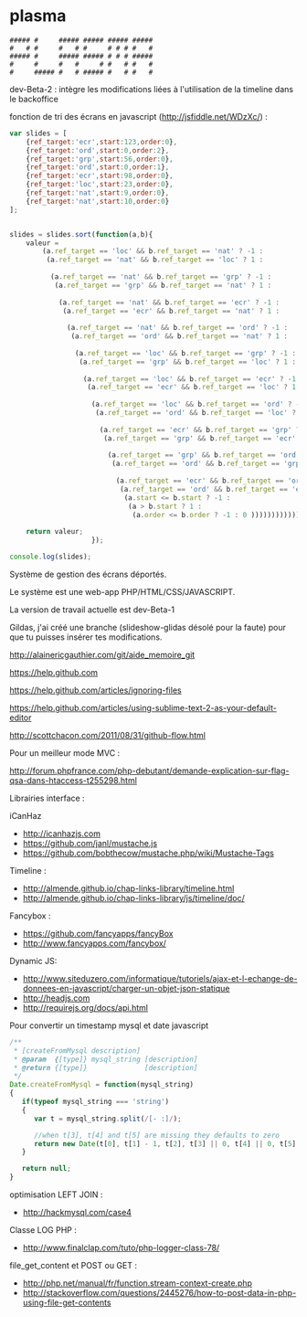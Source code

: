 plasma
======
```
##### #     ##### ##### ##### #####
#   # #     #   # #     # # # #   #
##### #     ##### ##### # # # #####
#     #     #   #     # #   # #   #
#     ##### #   # ##### #   # #   #
```

dev-Beta-2 : intègre les modifications liées à l'utilisation de la timeline dans le backoffice


fonction de tri des écrans en javascript (http://jsfiddle.net/WDzXc/) :
```javascript
var slides = [
    {ref_target:'ecr',start:123,order:0},
    {ref_target:'ord',start:0,order:2},
    {ref_target:'grp',start:56,order:0},
    {ref_target:'ord',start:0,order:1},
    {ref_target:'ecr',start:98,order:0},
    {ref_target:'loc',start:23,order:0},
    {ref_target:'nat',start:9,order:0},
    {ref_target:'nat',start:10,order:0}
];


slides = slides.sort(function(a,b){
    valeur =
        (a.ref_target == 'loc' && b.ref_target == 'nat' ? -1 :
         (a.ref_target == 'nat' && b.ref_target == 'loc' ? 1 :
          
          (a.ref_target == 'nat' && b.ref_target == 'grp' ? -1 :
           (a.ref_target == 'grp' && b.ref_target == 'nat' ? 1 :
            
            (a.ref_target == 'nat' && b.ref_target == 'ecr' ? -1 :
             (a.ref_target == 'ecr' && b.ref_target == 'nat' ? 1 :
              
              (a.ref_target == 'nat' && b.ref_target == 'ord' ? -1 :
               (a.ref_target == 'ord' && b.ref_target == 'nat' ? 1 :
                
                (a.ref_target == 'loc' && b.ref_target == 'grp' ? -1 :
                 (a.ref_target == 'grp' && b.ref_target == 'loc' ? 1 :
                  
                  (a.ref_target == 'loc' && b.ref_target == 'ecr' ? -1 :
                   (a.ref_target == 'ecr' && b.ref_target == 'loc' ? 1 :
                    
                    (a.ref_target == 'loc' && b.ref_target == 'ord' ? -1 :
                     (a.ref_target == 'ord' && b.ref_target == 'loc' ? 1 :
                      
                      (a.ref_target == 'ecr' && b.ref_target == 'grp' ? -1 :
                       (a.ref_target == 'grp' && b.ref_target == 'ecr' ? 1 :
                        
                        (a.ref_target == 'grp' && b.ref_target == 'ord' ? -1 :
                         (a.ref_target == 'ord' && b.ref_target == 'grp' ? 1 :
                          
                          (a.ref_target == 'ecr' && b.ref_target == 'ord' ? -1 :
                           (a.ref_target == 'ord' && b.ref_target == 'ecr' ? 1 :
                            (a.start <= b.start ? -1 : 
                             (a > b.start ? 1 :
                              (a.order <= b.order ? -1 : 0 )))))))))))))))))))))));
    
    return valeur;
					});

console.log(slides);

```


Système de gestion des écrans déportés.

Le système est une web-app PHP/HTML/CSS/JAVASCRIPT.

La version de travail actuelle est dev-Beta-1

Gildas, j'ai créé une branche (slideshow-glidas désolé pour la faute) pour que tu puisses insérer tes modifications.


http://alainericgauthier.com/git/aide_memoire_git

https://help.github.com

https://help.github.com/articles/ignoring-files

https://help.github.com/articles/using-sublime-text-2-as-your-default-editor

http://scottchacon.com/2011/08/31/github-flow.html


Pour un meilleur mode MVC :

http://forum.phpfrance.com/php-debutant/demande-explication-sur-flag-qsa-dans-htaccess-t255298.html

Librairies interface :

iCanHaz
- http://icanhazjs.com
- https://github.com/janl/mustache.js
- https://github.com/bobthecow/mustache.php/wiki/Mustache-Tags
 
Timeline :
- http://almende.github.io/chap-links-library/timeline.html
- http://almende.github.io/chap-links-library/js/timeline/doc/

Fancybox :
- https://github.com/fancyapps/fancyBox
- http://www.fancyapps.com/fancybox/

Dynamic JS:
- http://www.siteduzero.com/informatique/tutoriels/ajax-et-l-echange-de-donnees-en-javascript/charger-un-objet-json-statique
- http://headjs.com
- http://requirejs.org/docs/api.html
 
Pour convertir un timestamp mysql et date javascript
```javascript
/**
 * [createFromMysql description]
 * @param  {[type]} mysql_string [description]
 * @return {[type]}              [description]
 */
Date.createFromMysql = function(mysql_string)
{ 
   if(typeof mysql_string === 'string')
   {
      var t = mysql_string.split(/[- :]/);

      //when t[3], t[4] and t[5] are missing they defaults to zero
      return new Date(t[0], t[1] - 1, t[2], t[3] || 0, t[4] || 0, t[5] || 0);          
   }

   return null;   
}
```


optimisation LEFT JOIN :
- http://hackmysql.com/case4

Classe LOG PHP :
- http://www.finalclap.com/tuto/php-logger-class-78/

file_get_content et POST ou GET :
- http://php.net/manual/fr/function.stream-context-create.php
- http://stackoverflow.com/questions/2445276/how-to-post-data-in-php-using-file-get-contents
